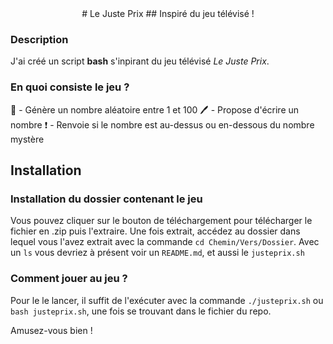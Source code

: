 <div style="text-align: center;">
# Le Juste Prix
## Inspiré du jeu télévisé !
</div>

### Description

J'ai créé un script **bash** s'inpirant du jeu télévisé *Le Juste Prix*.

### En quoi consiste le jeu ?

:100: - Génère un nombre aléatoire entre 1 et 100
:pen: - Propose d'écrire un nombre
:exclamation: - Renvoie si le nombre est au-dessus ou en-dessous du nombre mystère

## Installation

### Installation du dossier contenant le jeu

Vous pouvez cliquer sur le bouton de téléchargement pour télécharger le fichier en .zip puis l'extraire.
Une fois extrait, accédez au dossier dans lequel vous l'avez extrait avec la commande ```cd Chemin/Vers/Dossier```.
Avec un ```ls``` vous devriez à présent voir un ```README.md```, et aussi le ```justeprix.sh```

### Comment jouer au jeu ?

Pour le le lancer, il suffit de l'exécuter avec la commande ```./justeprix.sh``` ou ```bash justeprix.sh```, une fois se trouvant dans le fichier du repo.

Amusez-vous bien !
